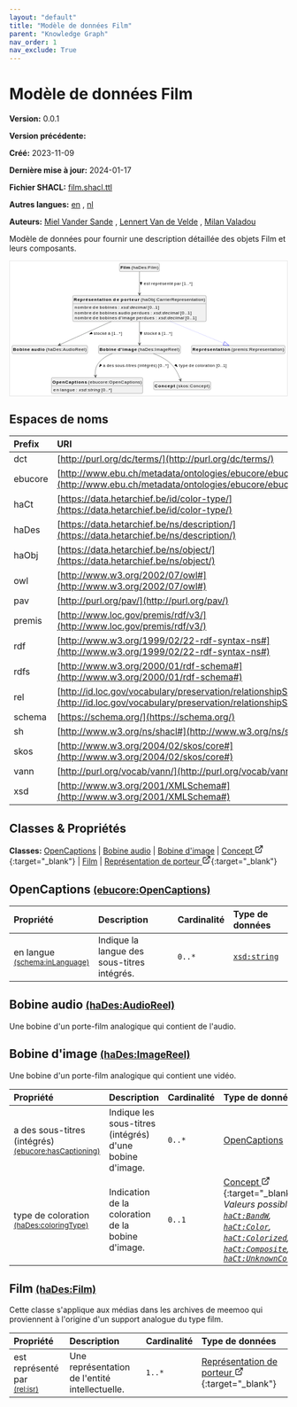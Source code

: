 ```yaml
---
layout: "default"
title: "Modèle de données Film"
parent: "Knowledge Graph"
nav_order: 1
nav_exclude: True
---
```

<svg xmlns="http://www.w3.org/2000/svg" style="display: none;"><symbol id="svg-external-link" width="24" height="24" viewBox="0 0 24 24" fill="none" stroke="currentColor" stroke-width="2" stroke-linecap="round" stroke-linejoin="round" class="feather feather-external-link"><title id="svg-external-link-title">(external link)</title><path d="M18 13v6a2 2 0 0 1-2 2H5a2 2 0 0 1-2-2V8a2 2 0 0 1 2-2h6"></path><polyline points="15 3 21 3 21 9"></polyline><line x1="10" y1="14" x2="21" y2="3"></line> </symbol></svg>

Modèle de données Film
====================

**Version:** 0.0.1

**Version précédente:** 

**Créé:** 2023-11-09

**Dernière mise à jour:** 2024-01-17

**Fichier SHACL:** [film.shacl.ttl](film.shacl.ttl)

**Autres langues:**
[en](../en)
, [nl](../nl)

**Auteurs:**
[Miel Vander Sande](mailto:miel.vandersande@meemoo.be)
, [Lennert Van de Velde](mailto:lennert.vandevelde@meemoo.be)
, [Milan Valadou](mailto:milan.valadou@meemoo.be)


Modèle de données pour fournir une description détaillée des objets Film et leurs composants.

<div class="wrap">
  <div class="zoom">
  <svg xmlns="http://www.w3.org/2000/svg" xmlns:xlink="http://www.w3.org/1999/xlink" contentStyleType="text/css" preserveAspectRatio="none" version="1.1" viewBox="0 0 890 430" zoomAndPan="magnify"><defs/><g><a href="#ebucore%3AOpenCaptions" target="_top" title="#ebucore%3AOpenCaptions" xlink:actuate="onRequest" xlink:href="#ebucore%3AOpenCaptions" xlink:show="new" xlink:title="#ebucore%3AOpenCaptions" xlink:type="simple"><g id="elem_ebucore_OpenCaptions"><rect codeLine="15" fill="#F1F1F1" height="50.5938" id="ebucore_OpenCaptions" rx="3.5" ry="3.5" style="stroke:#181818;stroke-width:0.5;" width="293" x="133.5" y="373"/><text fill="#000000" font-family="sans-serif" font-size="14" font-weight="bold" lengthAdjust="spacing" textLength="111" x="136.5" y="390.9951">OpenCaptions</text><text fill="#000000" font-family="sans-serif" font-size="14" lengthAdjust="spacing" textLength="4" x="247.5" y="390.9951"> </text><text fill="#000000" font-family="sans-serif" font-size="14" lengthAdjust="spacing" textLength="172" x="251.5" y="390.9951">(ebucore:OpenCaptions)</text><line style="stroke:#181818;stroke-width:0.5;" x1="134.5" x2="425.5" y1="399.2969" y2="399.2969"/><text fill="#000000" font-family="sans-serif" font-size="14" lengthAdjust="spacing" textLength="18" x="139.5" y="416.292">en</text><text fill="#000000" font-family="sans-serif" font-size="14" lengthAdjust="spacing" textLength="4" x="157.5" y="416.292"> </text><text fill="#000000" font-family="sans-serif" font-size="14" lengthAdjust="spacing" textLength="47" x="161.5" y="416.292">langue</text><text fill="#000000" font-family="sans-serif" font-size="14" lengthAdjust="spacing" textLength="4" x="208.5" y="416.292"> </text><text fill="#000000" font-family="sans-serif" font-size="14" lengthAdjust="spacing" textLength="5" x="212.5" y="416.292">:</text><text fill="#000000" font-family="sans-serif" font-size="14" lengthAdjust="spacing" textLength="4" x="217.5" y="416.292"> </text><text fill="#000000" font-family="sans-serif" font-size="14" font-style="italic" lengthAdjust="spacing" textLength="68" x="221.5" y="416.292">xsd:string</text><text fill="#000000" font-family="sans-serif" font-size="14" lengthAdjust="spacing" textLength="4" x="289.5" y="416.292"> </text><text fill="#000000" font-family="sans-serif" font-size="14" lengthAdjust="spacing" textLength="34" x="293.5" y="416.292">[0..*]</text></g></a><a href="#haDes%3AAudioReel" target="_top" title="#haDes%3AAudioReel" xlink:actuate="onRequest" xlink:href="#haDes%3AAudioReel" xlink:show="new" xlink:title="#haDes%3AAudioReel" xlink:type="simple"><g id="elem_haDes_AudioReel"><rect codeLine="16" fill="#F1F1F1" height="26.2969" id="haDes_AudioReel" rx="3.5" ry="3.5" style="stroke:#181818;stroke-width:0.5;" width="242" x="7" y="270"/><text fill="#000000" font-family="sans-serif" font-size="14" font-weight="bold" lengthAdjust="spacing" textLength="54" x="10" y="287.9951">Bobine</text><text fill="#000000" font-family="sans-serif" font-size="14" font-weight="bold" lengthAdjust="spacing" textLength="5" x="64" y="287.9951"> </text><text fill="#000000" font-family="sans-serif" font-size="14" font-weight="bold" lengthAdjust="spacing" textLength="43" x="69" y="287.9951">audio</text><text fill="#000000" font-family="sans-serif" font-size="14" lengthAdjust="spacing" textLength="4" x="112" y="287.9951"> </text><text fill="#000000" font-family="sans-serif" font-size="14" lengthAdjust="spacing" textLength="130" x="116" y="287.9951">(haDes:AudioReel)</text></g></a><a href="#haDes%3AImageReel" target="_top" title="#haDes%3AImageReel" xlink:actuate="onRequest" xlink:href="#haDes%3AImageReel" xlink:show="new" xlink:title="#haDes%3AImageReel" xlink:type="simple"><g id="elem_haDes_ImageReel"><rect codeLine="17" fill="#F1F1F1" height="26.2969" id="haDes_ImageReel" rx="3.5" ry="3.5" style="stroke:#181818;stroke-width:0.5;" width="263" x="284.5" y="270"/><text fill="#000000" font-family="sans-serif" font-size="14" font-weight="bold" lengthAdjust="spacing" textLength="54" x="287.5" y="287.9951">Bobine</text><text fill="#000000" font-family="sans-serif" font-size="14" font-weight="bold" lengthAdjust="spacing" textLength="5" x="341.5" y="287.9951"> </text><text fill="#000000" font-family="sans-serif" font-size="14" font-weight="bold" lengthAdjust="spacing" textLength="61" x="346.5" y="287.9951">d'image</text><text fill="#000000" font-family="sans-serif" font-size="14" lengthAdjust="spacing" textLength="4" x="407.5" y="287.9951"> </text><text fill="#000000" font-family="sans-serif" font-size="14" lengthAdjust="spacing" textLength="133" x="411.5" y="287.9951">(haDes:ImageReel)</text></g></a><a href="../../terms/fr#skos%3AConcept" target="_top" title="../../terms/fr#skos%3AConcept" xlink:actuate="onRequest" xlink:href="../../terms/fr#skos%3AConcept" xlink:show="new" xlink:title="../../terms/fr#skos%3AConcept" xlink:type="simple"><g id="elem_skos_Concept"><rect codeLine="18" fill="#F1F1F1" height="26.2969" id="skos_Concept" rx="3.5" ry="3.5" style="stroke:#181818;stroke-width:0.5;" width="183" x="461.5" y="385.5"/><text fill="#000000" font-family="sans-serif" font-size="14" font-weight="bold" lengthAdjust="spacing" textLength="66" x="464.5" y="403.4951">Concept</text><text fill="#000000" font-family="sans-serif" font-size="14" lengthAdjust="spacing" textLength="4" x="530.5" y="403.4951"> </text><text fill="#000000" font-family="sans-serif" font-size="14" lengthAdjust="spacing" textLength="107" x="534.5" y="403.4951">(skos:Concept)</text></g></a><a href="#haDes%3AFilm" target="_top" title="#haDes%3AFilm" xlink:actuate="onRequest" xlink:href="#haDes%3AFilm" xlink:show="new" xlink:title="#haDes%3AFilm" xlink:type="simple"><g id="elem_haDes_Film"><rect codeLine="19" fill="#F1F1F1" height="26.2969" id="haDes_Film" rx="3.5" ry="3.5" style="stroke:#181818;stroke-width:0.5;" width="128" x="352" y="7"/><text fill="#000000" font-family="sans-serif" font-size="14" font-weight="bold" lengthAdjust="spacing" textLength="31" x="355" y="24.9951">Film</text><text fill="#000000" font-family="sans-serif" font-size="14" lengthAdjust="spacing" textLength="4" x="386" y="24.9951"> </text><text fill="#000000" font-family="sans-serif" font-size="14" lengthAdjust="spacing" textLength="87" x="390" y="24.9951">(haDes:Film)</text></g></a><a href="../../audiovisual/fr#haObj%3ACarrierRepresentation" target="_top" title="../../audiovisual/fr#haObj%3ACarrierRepresentation" xlink:actuate="onRequest" xlink:href="../../audiovisual/fr#haObj%3ACarrierRepresentation" xlink:show="new" xlink:title="../../audiovisual/fr#haObj%3ACarrierRepresentation" xlink:type="simple"><g id="elem_haObj_CarrierRepresentation"><rect codeLine="20" fill="#F1F1F1" height="83.1875" id="haObj_CarrierRepresentation" rx="3.5" ry="3.5" style="stroke:#181818;stroke-width:0.5;" width="428" x="202" y="110"/><text fill="#000000" font-family="sans-serif" font-size="14" font-weight="bold" lengthAdjust="spacing" textLength="121" x="205" y="127.9951">Représentation</text><text fill="#000000" font-family="sans-serif" font-size="14" font-weight="bold" lengthAdjust="spacing" textLength="5" x="326" y="127.9951"> </text><text fill="#000000" font-family="sans-serif" font-size="14" font-weight="bold" lengthAdjust="spacing" textLength="20" x="331" y="127.9951">de</text><text fill="#000000" font-family="sans-serif" font-size="14" font-weight="bold" lengthAdjust="spacing" textLength="5" x="351" y="127.9951"> </text><text fill="#000000" font-family="sans-serif" font-size="14" font-weight="bold" lengthAdjust="spacing" textLength="60" x="356" y="127.9951">porteur</text><text fill="#000000" font-family="sans-serif" font-size="14" lengthAdjust="spacing" textLength="4" x="416" y="127.9951"> </text><text fill="#000000" font-family="sans-serif" font-size="14" lengthAdjust="spacing" textLength="207" x="420" y="127.9951">(haObj:CarrierRepresentation)</text><line style="stroke:#181818;stroke-width:0.5;" x1="203" x2="629" y1="136.2969" y2="136.2969"/><text fill="#000000" font-family="sans-serif" font-size="14" lengthAdjust="spacing" textLength="54" x="208" y="153.292">nombre</text><text fill="#000000" font-family="sans-serif" font-size="14" lengthAdjust="spacing" textLength="4" x="262" y="153.292"> </text><text fill="#000000" font-family="sans-serif" font-size="14" lengthAdjust="spacing" textLength="18" x="266" y="153.292">de</text><text fill="#000000" font-family="sans-serif" font-size="14" lengthAdjust="spacing" textLength="4" x="284" y="153.292"> </text><text fill="#000000" font-family="sans-serif" font-size="14" lengthAdjust="spacing" textLength="56" x="288" y="153.292">bobines</text><text fill="#000000" font-family="sans-serif" font-size="14" lengthAdjust="spacing" textLength="4" x="344" y="153.292"> </text><text fill="#000000" font-family="sans-serif" font-size="14" lengthAdjust="spacing" textLength="5" x="348" y="153.292">:</text><text fill="#000000" font-family="sans-serif" font-size="14" lengthAdjust="spacing" textLength="4" x="353" y="153.292"> </text><text fill="#000000" font-family="sans-serif" font-size="14" font-style="italic" lengthAdjust="spacing" textLength="82" x="357" y="153.292">xsd:decimal</text><text fill="#000000" font-family="sans-serif" font-size="14" lengthAdjust="spacing" textLength="4" x="439" y="153.292"> </text><text fill="#000000" font-family="sans-serif" font-size="14" lengthAdjust="spacing" textLength="36" x="443" y="153.292">[0..1]</text><text fill="#000000" font-family="sans-serif" font-size="14" lengthAdjust="spacing" textLength="54" x="208" y="169.5889">nombre</text><text fill="#000000" font-family="sans-serif" font-size="14" lengthAdjust="spacing" textLength="4" x="262" y="169.5889"> </text><text fill="#000000" font-family="sans-serif" font-size="14" lengthAdjust="spacing" textLength="18" x="266" y="169.5889">de</text><text fill="#000000" font-family="sans-serif" font-size="14" lengthAdjust="spacing" textLength="4" x="284" y="169.5889"> </text><text fill="#000000" font-family="sans-serif" font-size="14" lengthAdjust="spacing" textLength="56" x="288" y="169.5889">bobines</text><text fill="#000000" font-family="sans-serif" font-size="14" lengthAdjust="spacing" textLength="4" x="344" y="169.5889"> </text><text fill="#000000" font-family="sans-serif" font-size="14" lengthAdjust="spacing" textLength="38" x="348" y="169.5889">audio</text><text fill="#000000" font-family="sans-serif" font-size="14" lengthAdjust="spacing" textLength="4" x="386" y="169.5889"> </text><text fill="#000000" font-family="sans-serif" font-size="14" lengthAdjust="spacing" textLength="58" x="390" y="169.5889">perdues</text><text fill="#000000" font-family="sans-serif" font-size="14" lengthAdjust="spacing" textLength="4" x="448" y="169.5889"> </text><text fill="#000000" font-family="sans-serif" font-size="14" lengthAdjust="spacing" textLength="5" x="452" y="169.5889">:</text><text fill="#000000" font-family="sans-serif" font-size="14" lengthAdjust="spacing" textLength="4" x="457" y="169.5889"> </text><text fill="#000000" font-family="sans-serif" font-size="14" font-style="italic" lengthAdjust="spacing" textLength="82" x="461" y="169.5889">xsd:decimal</text><text fill="#000000" font-family="sans-serif" font-size="14" lengthAdjust="spacing" textLength="4" x="543" y="169.5889"> </text><text fill="#000000" font-family="sans-serif" font-size="14" lengthAdjust="spacing" textLength="36" x="547" y="169.5889">[0..1]</text><text fill="#000000" font-family="sans-serif" font-size="14" lengthAdjust="spacing" textLength="54" x="208" y="185.8857">nombre</text><text fill="#000000" font-family="sans-serif" font-size="14" lengthAdjust="spacing" textLength="4" x="262" y="185.8857"> </text><text fill="#000000" font-family="sans-serif" font-size="14" lengthAdjust="spacing" textLength="18" x="266" y="185.8857">de</text><text fill="#000000" font-family="sans-serif" font-size="14" lengthAdjust="spacing" textLength="4" x="284" y="185.8857"> </text><text fill="#000000" font-family="sans-serif" font-size="14" lengthAdjust="spacing" textLength="56" x="288" y="185.8857">bobines</text><text fill="#000000" font-family="sans-serif" font-size="14" lengthAdjust="spacing" textLength="4" x="344" y="185.8857"> </text><text fill="#000000" font-family="sans-serif" font-size="14" lengthAdjust="spacing" textLength="54" x="348" y="185.8857">d'image</text><text fill="#000000" font-family="sans-serif" font-size="14" lengthAdjust="spacing" textLength="4" x="402" y="185.8857"> </text><text fill="#000000" font-family="sans-serif" font-size="14" lengthAdjust="spacing" textLength="58" x="406" y="185.8857">perdues</text><text fill="#000000" font-family="sans-serif" font-size="14" lengthAdjust="spacing" textLength="4" x="464" y="185.8857"> </text><text fill="#000000" font-family="sans-serif" font-size="14" lengthAdjust="spacing" textLength="5" x="468" y="185.8857">:</text><text fill="#000000" font-family="sans-serif" font-size="14" lengthAdjust="spacing" textLength="4" x="473" y="185.8857"> </text><text fill="#000000" font-family="sans-serif" font-size="14" font-style="italic" lengthAdjust="spacing" textLength="82" x="477" y="185.8857">xsd:decimal</text><text fill="#000000" font-family="sans-serif" font-size="14" lengthAdjust="spacing" textLength="4" x="559" y="185.8857"> </text><text fill="#000000" font-family="sans-serif" font-size="14" lengthAdjust="spacing" textLength="36" x="563" y="185.8857">[0..1]</text></g></a><a href="#premis%3ARepresentation" target="_top" title="#premis%3ARepresentation" xlink:actuate="onRequest" xlink:href="#premis%3ARepresentation" xlink:show="new" xlink:title="#premis%3ARepresentation" xlink:type="simple"><g id="elem_premis_Representation"><rect codeLine="21" fill="#F1F1F1" height="26.2969" id="premis_Representation" rx="3.5" ry="3.5" style="stroke:#181818;stroke-width:0.5;" width="300" x="583" y="270"/><text fill="#000000" font-family="sans-serif" font-size="14" font-weight="bold" lengthAdjust="spacing" textLength="121" x="586" y="287.9951">Représentation</text><text fill="#000000" font-family="sans-serif" font-size="14" lengthAdjust="spacing" textLength="4" x="707" y="287.9951"> </text><text fill="#000000" font-family="sans-serif" font-size="14" lengthAdjust="spacing" textLength="169" x="711" y="287.9951">(premis:Representation)</text></g></a><g id="link_haDes_ImageReel_ebucore_OpenCaptions"><path codeLine="30" d="M329.06,296.04 C312.09,302.34 296.13,311.81 285,326 C274.79,339.02 273.2546,351.8377 274.7046,366.8877 " fill="none" id="haDes_ImageReel-to-ebucore_OpenCaptions" style="stroke:#454645;stroke-width:1.0;"/><polygon fill="#454645" points="275.28,372.86,278.3985,363.5179,274.8005,367.883,270.4353,364.2851,275.28,372.86" style="stroke:#454645;stroke-width:1.0;"/><polygon fill="#000000" points="286.9565,338.5334,294.794,333.146,290.1305,329.5681,286.9565,338.5334" style="stroke:#000000;stroke-width:1.0;"/><text fill="#000000" font-family="sans-serif" font-size="13" lengthAdjust="spacing" textLength="8" x="299" y="339.0669">a</text><text fill="#000000" font-family="sans-serif" font-size="13" lengthAdjust="spacing" textLength="4" x="307" y="339.0669"> </text><text fill="#000000" font-family="sans-serif" font-size="13" lengthAdjust="spacing" textLength="23" x="311" y="339.0669">des</text><text fill="#000000" font-family="sans-serif" font-size="13" lengthAdjust="spacing" textLength="4" x="334" y="339.0669"> </text><text fill="#000000" font-family="sans-serif" font-size="13" lengthAdjust="spacing" textLength="68" x="338" y="339.0669">sous-titres</text><text fill="#000000" font-family="sans-serif" font-size="13" lengthAdjust="spacing" textLength="4" x="406" y="339.0669"> </text><text fill="#000000" font-family="sans-serif" font-size="13" lengthAdjust="spacing" textLength="62" x="410" y="339.0669">(intégrés)</text><text fill="#000000" font-family="sans-serif" font-size="13" lengthAdjust="spacing" textLength="4" x="472" y="339.0669"> </text><text fill="#000000" font-family="sans-serif" font-size="13" lengthAdjust="spacing" textLength="33" x="476" y="339.0669">[0..*]</text></g><g id="link_haDes_ImageReel_skos_Concept"><path codeLine="31" d="M460.57,296.03 C478.73,302.62 498.94,312.3 514,326 C532.2,342.56 541.6971,363.9771 547.1771,379.6271 " fill="none" id="haDes_ImageReel-to-skos_Concept" style="stroke:#454645;stroke-width:1.0;"/><polygon fill="#454645" points="549.16,385.29,549.9609,375.4738,547.5076,380.5709,542.4104,378.1176,549.16,385.29" style="stroke:#454645;stroke-width:1.0;"/><polygon fill="#000000" points="537.5975,338.0389,533.1306,329.6426,529.0485,333.8717,537.5975,338.0389" style="stroke:#000000;stroke-width:1.0;"/><text fill="#000000" font-family="sans-serif" font-size="13" lengthAdjust="spacing" textLength="28" x="543" y="339.0669">type</text><text fill="#000000" font-family="sans-serif" font-size="13" lengthAdjust="spacing" textLength="4" x="571" y="339.0669"> </text><text fill="#000000" font-family="sans-serif" font-size="13" lengthAdjust="spacing" textLength="16" x="575" y="339.0669">de</text><text fill="#000000" font-family="sans-serif" font-size="13" lengthAdjust="spacing" textLength="4" x="591" y="339.0669"> </text><text fill="#000000" font-family="sans-serif" font-size="13" lengthAdjust="spacing" textLength="63" x="595" y="339.0669">coloration</text><text fill="#000000" font-family="sans-serif" font-size="13" lengthAdjust="spacing" textLength="4" x="658" y="339.0669"> </text><text fill="#000000" font-family="sans-serif" font-size="13" lengthAdjust="spacing" textLength="34" x="662" y="339.0669">[0..1]</text></g><g id="link_haDes_Film_haObj_CarrierRepresentation"><path codeLine="36" d="M416,33.42 C416,50.89 416,77.55 416,103.94 " fill="none" id="haDes_Film-to-haObj_CarrierRepresentation" style="stroke:#454645;stroke-width:1.0;"/><polygon fill="#454645" points="416,109.94,420,100.94,416,104.94,412,100.94,416,109.94" style="stroke:#454645;stroke-width:1.0;"/><polygon fill="#000000" points="421,76.5664,423.9389,67.5213,418.0611,67.5213,421,76.5664" style="stroke:#000000;stroke-width:1.0;"/><text fill="#000000" font-family="sans-serif" font-size="13" lengthAdjust="spacing" textLength="20" x="430" y="76.0669">est</text><text fill="#000000" font-family="sans-serif" font-size="13" lengthAdjust="spacing" textLength="4" x="450" y="76.0669"> </text><text fill="#000000" font-family="sans-serif" font-size="13" lengthAdjust="spacing" textLength="70" x="454" y="76.0669">représenté</text><text fill="#000000" font-family="sans-serif" font-size="13" lengthAdjust="spacing" textLength="4" x="524" y="76.0669"> </text><text fill="#000000" font-family="sans-serif" font-size="13" lengthAdjust="spacing" textLength="21" x="528" y="76.0669">par</text><text fill="#000000" font-family="sans-serif" font-size="13" lengthAdjust="spacing" textLength="4" x="549" y="76.0669"> </text><text fill="#000000" font-family="sans-serif" font-size="13" lengthAdjust="spacing" textLength="33" x="553" y="76.0669">[1..*]</text></g><g id="link_haObj_CarrierRepresentation_premis_Representation"><path codeLine="38" d="M515.43,193.12 C580.43,219.67 644.2468,245.7428 686.7668,263.1128 " fill="none" id="haObj_CarrierRepresentation-to-premis_Representation" style="stroke:#0000FF;stroke-width:1.0;stroke-dasharray:1.0,3.0;"/><polygon fill="none" points="703.43,269.92,689.0358,257.5584,684.4977,268.6673,703.43,269.92" style="stroke:#0000FF;stroke-width:1.0;"/></g><g id="link_haObj_CarrierRepresentation_haDes_AudioReel"><path codeLine="43" d="M325.67,193.12 C266.61,219.67 198.9725,250.0899 160.3325,267.4599 " fill="none" id="haObj_CarrierRepresentation-to-haDes_AudioReel" style="stroke:#454645;stroke-width:1.0;"/><polygon fill="#454645" points="154.86,269.92,164.7088,269.8782,159.4204,267.8699,161.4287,262.5816,154.86,269.92" style="stroke:#454645;stroke-width:1.0;"/><polygon fill="#000000" points="255.4398,233.6168,264.8945,232.588,262.4841,227.2272,255.4398,233.6168" style="stroke:#000000;stroke-width:1.0;"/><text fill="#000000" font-family="sans-serif" font-size="13" lengthAdjust="spacing" textLength="42" x="269" y="236.0669">stocké</text><text fill="#000000" font-family="sans-serif" font-size="13" lengthAdjust="spacing" textLength="4" x="311" y="236.0669"> </text><text fill="#000000" font-family="sans-serif" font-size="13" lengthAdjust="spacing" textLength="8" x="315" y="236.0669">à</text><text fill="#000000" font-family="sans-serif" font-size="13" lengthAdjust="spacing" textLength="4" x="323" y="236.0669"> </text><text fill="#000000" font-family="sans-serif" font-size="13" lengthAdjust="spacing" textLength="33" x="327" y="236.0669">[1..*]</text></g><g id="link_haObj_CarrierRepresentation_haDes_ImageReel"><path codeLine="44" d="M416,193.12 C416,219.67 416,246.55 416,263.92 " fill="none" id="haObj_CarrierRepresentation-to-haDes_ImageReel" style="stroke:#454645;stroke-width:1.0;"/><polygon fill="#454645" points="416,269.92,420,260.92,416,264.92,412,260.92,416,269.92" style="stroke:#454645;stroke-width:1.0;"/><polygon fill="#000000" points="421,236.5664,423.9389,227.5213,418.0611,227.5213,421,236.5664" style="stroke:#000000;stroke-width:1.0;"/><text fill="#000000" font-family="sans-serif" font-size="13" lengthAdjust="spacing" textLength="42" x="430" y="236.0669">stocké</text><text fill="#000000" font-family="sans-serif" font-size="13" lengthAdjust="spacing" textLength="4" x="472" y="236.0669"> </text><text fill="#000000" font-family="sans-serif" font-size="13" lengthAdjust="spacing" textLength="8" x="476" y="236.0669">à</text><text fill="#000000" font-family="sans-serif" font-size="13" lengthAdjust="spacing" textLength="4" x="484" y="236.0669"> </text><text fill="#000000" font-family="sans-serif" font-size="13" lengthAdjust="spacing" textLength="33" x="488" y="236.0669">[1..*]</text></g></g></svg>
  </div>
</div>

## Espaces de noms

| Prefix | URI      |
| :----- | :------- |
| dct     | [http://purl.org/dc/terms/](http://purl.org/dc/terms/) |
| ebucore     | [http://www.ebu.ch/metadata/ontologies/ebucore/ebucore#](http://www.ebu.ch/metadata/ontologies/ebucore/ebucore#) |
| haCt     | [https://data.hetarchief.be/id/color-type/](https://data.hetarchief.be/id/color-type/) |
| haDes     | [https://data.hetarchief.be/ns/description/](https://data.hetarchief.be/ns/description/) |
| haObj     | [https://data.hetarchief.be/ns/object/](https://data.hetarchief.be/ns/object/) |
| owl     | [http://www.w3.org/2002/07/owl#](http://www.w3.org/2002/07/owl#) |
| pav     | [http://purl.org/pav/](http://purl.org/pav/) |
| premis     | [http://www.loc.gov/premis/rdf/v3/](http://www.loc.gov/premis/rdf/v3/) |
| rdf     | [http://www.w3.org/1999/02/22-rdf-syntax-ns#](http://www.w3.org/1999/02/22-rdf-syntax-ns#) |
| rdfs     | [http://www.w3.org/2000/01/rdf-schema#](http://www.w3.org/2000/01/rdf-schema#) |
| rel     | [http://id.loc.gov/vocabulary/preservation/relationshipSubType/](http://id.loc.gov/vocabulary/preservation/relationshipSubType/) |
| schema     | [https://schema.org/](https://schema.org/) |
| sh     | [http://www.w3.org/ns/shacl#](http://www.w3.org/ns/shacl#) |
| skos     | [http://www.w3.org/2004/02/skos/core#](http://www.w3.org/2004/02/skos/core#) |
| vann     | [http://purl.org/vocab/vann/](http://purl.org/vocab/vann/) |
| xsd     | [http://www.w3.org/2001/XMLSchema#](http://www.w3.org/2001/XMLSchema#) |

## Classes & Propriétés

**Classes:** 
 [OpenCaptions](#ebucore%3AOpenCaptions) |  [Bobine audio](#haDes%3AAudioReel) |  [Bobine d'image](#haDes%3AImageReel) |  [Concept <svg class="svg-external-link" viewBox="0 0 24 24" aria-labelledby="svg-external-link-title"><use xlink:href="#svg-external-link"></use></svg>](../../terms/fr#skos%3AConcept){:target="_blank"} |  [Film](#haDes%3AFilm) |  [Représentation de porteur <svg class="svg-external-link" viewBox="0 0 24 24" aria-labelledby="svg-external-link-title"><use xlink:href="#svg-external-link"></use></svg>](../../audiovisual/fr#haObj%3ACarrierRepresentation){:target="_blank"}
## <a id="ebucore%3AOpenCaptions"></a>OpenCaptions <small>[(ebucore:OpenCaptions)](http://www.ebu.ch/metadata/ontologies/ebucore/ebucore#OpenCaptions)</small>




| Propriété | Description | Cardinalité | Type de données |
| :------ | :---------- | :---------- | :------- |
| <a id='schema%3AinLanguage'></a>en langue <br> <small>[(schema:inLanguage)](https://schema.org/inLanguage)</small> | Indique la langue des sous-titres intégrés. | `0..*` | [`xsd:string`](http://www.w3.org/2001/XMLSchema#string)  |

## <a id="haDes%3AAudioReel"></a>Bobine audio <small>[(haDes:AudioReel)](https://data.hetarchief.be/ns/description/AudioReel)</small>


Une bobine d'un porte-film analogique qui contient de l'audio.


## <a id="haDes%3AImageReel"></a>Bobine d'image <small>[(haDes:ImageReel)](https://data.hetarchief.be/ns/description/ImageReel)</small>


Une bobine d'un porte-film analogique qui contient une vidéo.

| Propriété | Description | Cardinalité | Type de données |
| :------ | :---------- | :---------- | :------- |
| <a id='ebucore%3AhasCaptioning'></a>a des sous-titres (intégrés) <br> <small>[(ebucore:hasCaptioning)](http://www.ebu.ch/metadata/ontologies/ebucore/ebucore#hasCaptioning)</small> | Indique les sous-titres (intégrés) d'une bobine d'image. | `0..*` | [OpenCaptions](#ebucore%3AOpenCaptions)  |
| <a id='haDes%3AcoloringType'></a>type de coloration <br> <small>[(haDes:coloringType)](https://data.hetarchief.be/ns/description/coloringType)</small> | Indication de la coloration de la bobine d'image. | `0..1` | [Concept <svg class="svg-external-link" viewBox="0 0 24 24" aria-labelledby="svg-external-link-title"><use xlink:href="#svg-external-link"></use></svg>](../../terms/fr#skos%3AConcept){:target="_blank"} <br>_Valeurs possibles: [`haCt:BandW`](https://data.hetarchief.be/id/color-type/BandW), [`haCt:Color`](https://data.hetarchief.be/id/color-type/Color), [`haCt:Colorized`](https://data.hetarchief.be/id/color-type/Colorized), [`haCt:Composite`](https://data.hetarchief.be/id/color-type/Composite), [`haCt:UnknownColorType`](https://data.hetarchief.be/id/color-type/UnknownColorType)_ |

## <a id="haDes%3AFilm"></a>Film <small>[(haDes:Film)](https://data.hetarchief.be/ns/description/Film)</small>


Cette classe s'applique aux médias dans les archives de meemoo qui proviennent à l'origine d'un support analogue du type film.

| Propriété | Description | Cardinalité | Type de données |
| :------ | :---------- | :---------- | :------- |
| <a id='rel%3Aisr'></a>est représenté par <br> <small>[(rel:isr)](http://id.loc.gov/vocabulary/preservation/relationshipSubType/isr)</small> | Une représentation de l'entité intellectuelle. | `1..*` | [Représentation de porteur <svg class="svg-external-link" viewBox="0 0 24 24" aria-labelledby="svg-external-link-title"><use xlink:href="#svg-external-link"></use></svg>](../../audiovisual/fr#haObj%3ACarrierRepresentation){:target="_blank"}  |

[^1]: Étiquettes de langue uniques requises
<style>
.zoom > svg {
    width: 100%;
    height: auto;
    background-color: #fff;
}

.zoom > svg text{
   -webkit-user-select: none;
   -moz-user-select: none;
   -ms-user-select: none;
   user-select: none;
}

.wrap {
  overflow: hidden;
  border: 1px solid #E6E6E6;
}

.zoom {
  position: relative;
}

.zoom:hover {
  transform: scale(2.0); cursor: grab;
}
.svg-external-link {
  width: 16px;
  height: 16px;
}
</style>
<script>
var svg = document.querySelector('svg[zoomAndPan="magnify"]');
var zoomDiv = document.querySelector('.zoom');
zoomDiv.addEventListener('mouseleave', onMouseOutZoomDiv);
if (window.PointerEvent) {
  svg.addEventListener('pointerdown', onPointerDown);
  svg.addEventListener('pointerup', onPointerUp);
  svg.addEventListener('pointerleave', onPointerUp); 
  svg.addEventListener('pointermove', onPointerMove); 
} else {

  svg.addEventListener('mousedown', onPointerDown); 
  svg.addEventListener('mouseup', onPointerUp); 
  svg.addEventListener('mouseleave', onPointerUp); 
  svg.addEventListener('mousemove', onPointerMove); 

  svg.addEventListener('touchstart', onPointerDown);
  svg.addEventListener('touchend', onPointerUp);
  svg.addEventListener('touchmove', onPointerMove); 
}

function getPointFromEvent (event) {
  var point = {x:0, y:0};
  if (event.targetTouches) {
    point.x = event.targetTouches[0].clientX;
    point.y = event.targetTouches[0].clientY;
  } else {
    point.x = event.clientX;
    point.y = event.clientY;
  }
  
  return point;
}

var isPointerDown = false;

var pointerOrigin = {
  x: 0,
  y: 0
};

function onPointerDown(event) {
  isPointerDown = true; 
  
  var pointerPosition = getPointFromEvent(event);
  pointerOrigin.x = pointerPosition.x;
  pointerOrigin.y = pointerPosition.y;
}

var originalViewBoxString = svg.getAttribute('viewBox');
var originalViewBoxList= svg.viewBox.baseVal;

var originalViewBox = {
    x: originalViewBoxList.x,
    y: originalViewBoxList.y,
    width: originalViewBoxList.width,
    height: originalViewBoxList.height
};

var viewBox = structuredClone(originalViewBox);
console.log(viewBox);
var newViewBox = {
  x: 0,
  y: 0
};

var ratio = viewBox.width / svg.getBoundingClientRect().width;
window.addEventListener('resize', function() {
  ratio = viewBox.width / svg.getBoundingClientRect().width;
});

function onPointerMove (event) {
  if (!isPointerDown) {
    return;
  }
  event.preventDefault();

  var pointerPosition = getPointFromEvent(event);

  newViewBox.x = viewBox.x - ((pointerPosition.x - pointerOrigin.x) * ratio);
  newViewBox.y = viewBox.y - ((pointerPosition.y - pointerOrigin.y) * ratio);

  var viewBoxString = `${newViewBox.x} ${newViewBox.y} ${viewBox.width} ${viewBox.height}`;
  svg.setAttribute('viewBox', viewBoxString);
}

function onPointerUp() {
  isPointerDown = false;

  viewBox.x = newViewBox.x;
  viewBox.y = newViewBox.y;
}
function onMouseOutZoomDiv(event) {

  var viewBoxString = structuredClone(originalViewBoxString);
  viewBox.x = 0;
  viewBox.y = 0;
  svg.setAttribute('viewBox', originalViewBoxString);
}

</script>
